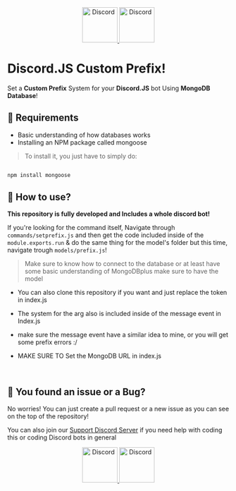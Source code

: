 <div align="center">
  <a href="https://discord.gg/2RPg23k">
    <img src="https://user-images.githubusercontent.com/59381835/92191514-d649ad80-ee18-11ea-9bc4-e95c7a122a99.png" alt="Discord" width="80"/>
  </a>
  <a href="https://youtube.com/dashcruft">
    <img src="https://user-images.githubusercontent.com/59381835/92191346-676c5480-ee18-11ea-8240-e416eb1a5b5d.png" alt="Discord" width="80"/>
  </a>
</div>


# Discord.JS Custom Prefix!

Set a **Custom Prefix** System for your **Discord.JS** bot Using **MongoDB Database**!



## 📕 Requirements

- Basic understanding of how databases works
- Installing an NPM package called mongoose 

> To install it, you just have to simply do:

```js

npm install mongoose

```

## 📗 How to use?

**This repository is fully developed and Includes a whole discord bot!**



If you're looking for the command itself, Navigate through `commands/setprefix.js` and then get the code included inside of the `module.exports.run` & do the same thing for the model's folder but this time, navigate trough `models/prefix.js`!

> Make sure to know how to connect to the database or at least have some basic understanding of MongoDBplus make sure to have the model

- You can also clone this repository if you want and just replace the token in index.js

- The system for the arg also is included inside of the message event in Index.js

- make sure the message event have a similar idea to mine, or you will get some prefix errors :/

- MAKE SURE TO Set the MongoDB URL in index.js 

<br>

## 🐛 You found an issue or a Bug?

No worries! You can just create a pull request or a new issue as you can see on the top of the repository!



You can also join our [Support Discord Server](https://discord.gg/2RPg23k) if you need help with coding this or coding Discord bots in general

<div align="center">
  <a href="https://discord.gg/2RPg23k">
    <img src="https://user-images.githubusercontent.com/59381835/92191514-d649ad80-ee18-11ea-9bc4-e95c7a122a99.png" alt="Discord" width="80"/>
  </a>
  <a href="https://youtube.com/dashcruft">
    <img src="https://user-images.githubusercontent.com/59381835/92191346-676c5480-ee18-11ea-8240-e416eb1a5b5d.png" alt="Discord" width="80"/>
  </a>
</div>

